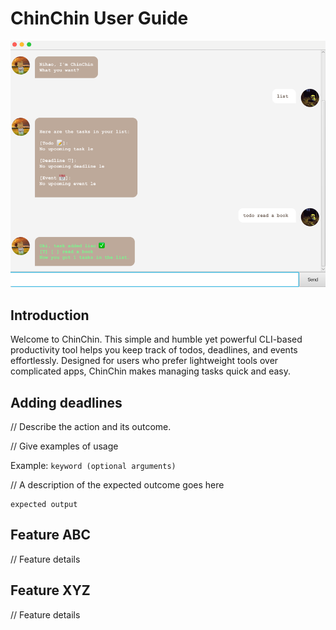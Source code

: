 # ChinChin User Guide

![ChinChin](Ui.png)

## Introduction

Welcome to ChinChin. This simple and humble yet powerful CLI-based productivity tool helps you keep track of todos,
deadlines, and events effortlessly. Designed for users who prefer lightweight tools over complicated apps, ChinChin
makes managing tasks quick and easy.

## Adding deadlines

// Describe the action and its outcome.

// Give examples of usage

Example: `keyword (optional arguments)`

// A description of the expected outcome goes here

```
expected output
```

## Feature ABC

// Feature details

## Feature XYZ

// Feature details